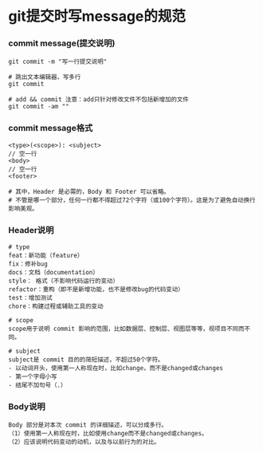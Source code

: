 # git提交时写message的规范

### commit message(提交说明)

```
git commit -m "写一行提交说明"
 
# 跳出文本编辑器，写多行
git commit
 
# add && commit 注意：add只针对修改文件不包括新增加的文件
git commit -am ""
```

### commit message格式

```
<type>(<scope>): <subject>
// 空一行
<body>
// 空一行
<footer>
 
# 其中，Header 是必需的，Body 和 Footer 可以省略。
# 不管是哪一个部分，任何一行都不得超过72个字符（或100个字符）。这是为了避免自动换行影响美观。
```

### Header说明

```
# type
feat：新功能（feature）
fix：修补bug
docs：文档（documentation）
style： 格式（不影响代码运行的变动）
refactor：重构（即不是新增功能，也不是修改bug的代码变动）
test：增加测试
chore：构建过程或辅助工具的变动
 
# scope
scope用于说明 commit 影响的范围，比如数据层、控制层、视图层等等，视项目不同而不同。
 
# subject
subject是 commit 目的的简短描述，不超过50个字符。
- 以动词开头，使用第一人称现在时，比如change，而不是changed或changes
- 第一个字母小写
- 结尾不加句号（.）
```

### Body说明

```
Body 部分是对本次 commit 的详细描述，可以分成多行。
（1）使用第一人称现在时，比如使用change而不是changed或changes。
（2）应该说明代码变动的动机，以及与以前行为的对比。
```

